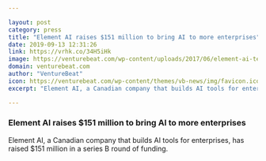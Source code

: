 ```yaml
---

layout: post
category: press
title: "Element AI raises $151 million to bring AI to more enterprises"
date: 2019-09-13 12:31:26
link: https://vrhk.co/34H5iHk
image: https://venturebeat.com/wp-content/uploads/2017/06/element-ai-team.jpeg?w=1200&strip=all
domain: venturebeat.com
author: "VentureBeat"
icon: https://venturebeat.com/wp-content/themes/vb-news/img/favicon.ico
excerpt: "Element AI, a Canadian company that builds AI tools for enterprises, has raised $151 million in a series B round of funding."

---
```


### Element AI raises $151 million to bring AI to more enterprises

Element AI, a Canadian company that builds AI tools for enterprises, has raised $151 million in a series B round of funding.